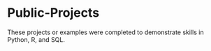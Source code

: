 # Public-Projects
These projects or examples were completed to demonstrate skills in Python, R, and SQL.
